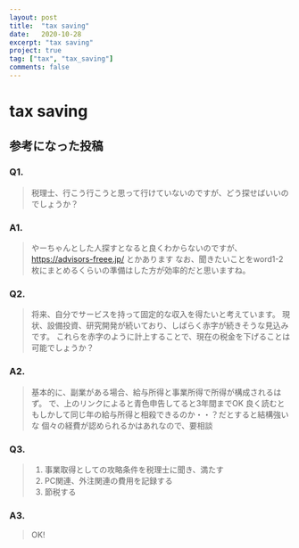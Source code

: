 ```yaml
---
layout: post
title:  "tax saving"
date:   2020-10-28
excerpt: "tax saving"
project: true
tag: ["tax", "tax_saving"]
comments: false
---
```


# tax saving


## 参考になった投稿

### Q1. 
> 税理士、行こう行こうと思って行けていないのですが、どう探せばいいのでしょうか？

### A1.
> やーちゃんとした人探すとなると良くわからないのですが、
https://advisors-freee.jp/ とかあります
> なお、聞きたいことをword1-2枚にまとめるくらいの準備はした方が効率的だと思いますね。


### Q2. 
> 将来、自分でサービスを持って固定的な収入を得たいと考えています。
> 現状、設備投資、研究開発が続いており、しばらく赤字が続きそうな見込みです。
> これらを赤字のように計上することで、現在の税金を下げることは可能でしょうか？

### A2.
> 基本的に、副業がある場合、給与所得と事業所得で所得が構成されるはず。
> で、上のリンクによると青色申告してると3年間までOK
> 良く読むともしかして同じ年の給与所得と相殺できるのか・・？だとすると結構強いな
> 個々の経費が認められるかはあれなので、要相談

### Q3. 
> 1. 事業取得としての攻略条件を税理士に聞き、満たす
> 2. PC関連、外注関連の費用を記録する
> 3. 節税する

### A3.
> OK!
